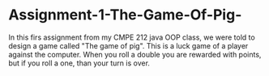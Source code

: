 # Assignment-1-The-Game-Of-Pig-
In this firs assignment from my CMPE 212 java OOP class, we were told to design a game called "The game of pig". 
This is a luck game of a player against the computer. 
When you roll a double you are rewarded with points, but if you roll a one, than your turn is over.
